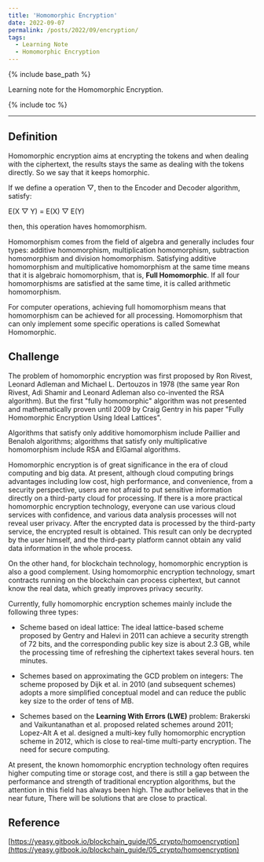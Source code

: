 ```yaml
---
title: 'Homomorphic Encryption'
date: 2022-09-07
permalink: /posts/2022/09/encryption/
tags:
  - Learning Note
  - Homomorphic Encryption
---
```

{% include base_path %}

Learning note for the Homomorphic Encryption.

{% include toc %}

---

##  Definition

Homomorphic encryption aims at encrypting the tokens and when dealing with the ciphertext, the results stays the same as dealing with the tokens directly. So we say that it keeps homorphic.

If we define a operation $\bigtriangledown$, then to the Encoder and Decoder algorithm, satisfy:

E(X $\bigtriangledown$ Y) = E(X) $\bigtriangledown$ E(Y)

then, this operation haves homomorphism.

Homomorphism comes from the field of algebra and generally includes four types: additive homomorphism, multiplication homomorphism, subtraction homomorphism and division homomorphism. Satisfying additive homomorphism and multiplicative homomorphism at the same time means that it is algebraic homomorphism, that is, **Full Homomorphic**. If all four homomorphisms are satisfied at the same time, it is called arithmetic homomorphism.

For computer operations, achieving full homomorphism means that homomorphism can be achieved for all processing. Homomorphism that can only implement some specific operations is called Somewhat Homomorphic.

## Challenge

The problem of homomorphic encryption was first proposed by Ron Rivest, Leonard Adleman and Michael L. Dertouzos in 1978 (the same year Ron Rivest, Adi Shamir and Leonard Adleman also co-invented the RSA algorithm). But the first "fully homomorphic" algorithm was not presented and mathematically proven until 2009 by Craig Gentry in his paper "Fully Homomorphic Encryption Using Ideal Lattices".

Algorithms that satisfy only additive homomorphism include Paillier and Benaloh algorithms; algorithms that satisfy only multiplicative homomorphism include RSA and ElGamal algorithms.

Homomorphic encryption is of great significance in the era of cloud computing and big data. At present, although cloud computing brings advantages including low cost, high performance, and convenience, from a security perspective, users are not afraid to put sensitive information directly on a third-party cloud for processing. If there is a more practical homomorphic encryption technology, everyone can use various cloud services with confidence, and various data analysis processes will not reveal user privacy. After the encrypted data is processed by the third-party service, the encrypted result is obtained. This result can only be decrypted by the user himself, and the third-party platform cannot obtain any valid data information in the whole process.

On the other hand, for blockchain technology, homomorphic encryption is also a good complement. Using homomorphic encryption technology, smart contracts running on the blockchain can process ciphertext, but cannot know the real data, which greatly improves privacy security.

Currently, fully homomorphic encryption schemes mainly include the following three types:

- Scheme based on ideal lattice: The ideal lattice-based scheme proposed by Gentry and Halevi in ​​2011 can achieve a security strength of 72 bits, and the corresponding public key size is about 2.3 GB, while the processing time of refreshing the ciphertext takes several hours. ten minutes.

- Schemes based on approximating the GCD problem on integers: The scheme proposed by Dijk et al. in 2010 (and subsequent schemes) adopts a more simplified conceptual model and can reduce the public key size to the order of tens of MB.

- Schemes based on the **Learning With Errors (LWE)** problem: Brakerski and Vaikuntanathan et al. proposed related schemes around 2011; Lopez-Alt A et al. designed a multi-key fully homomorphic encryption scheme in 2012, which is close to real-time multi-party encryption. The need for secure computing.

At present, the known homomorphic encryption technology often requires higher computing time or storage cost, and there is still a gap between the performance and strength of traditional encryption algorithms, but the attention in this field has always been high. The author believes that in the near future, There will be solutions that are close to practical.

## Reference

[https://yeasy.gitbook.io/blockchain_guide/05_crypto/homoencryption](https://yeasy.gitbook.io/blockchain_guide/05_crypto/homoencryption)
